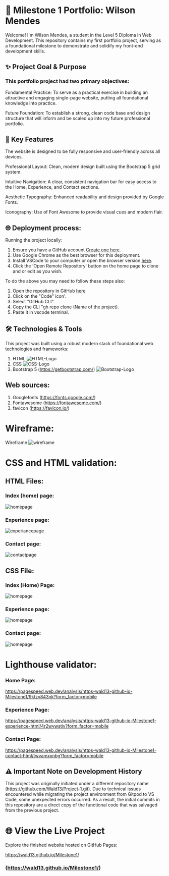 # 🚀 Milestone 1 Portfolio: Wilson Mendes
Welcome! I'm Wilson Mendes, a student in the Level 5 Diploma in Web Development. This repository contains my first portfolio project, serving as a foundational milestone to demonstrate and solidify my front-end development skills.

## ✨ Project Goal & Purpose
### This portfolio project had two primary objectives:

Fundamental Practice: To serve as a practical exercise in building an attractive and engaging single-page website, putting all foundational knowledge into practice.

Future Foundation: To establish a strong, clean code base and design structure that will inform and be scaled up into my future professional portfolio.

## 🎯 Key Features
The website is designed to be fully responsive and user-friendly across all devices.

Professional Layout: Clean, modern design built using the Bootstrap 5 grid system.

Intuitive Navigation: A clear, consistent navigation bar for easy access to the Home, Experience, and Contact sections.

Aesthetic Typography: Enhanced readability and design provided by Google Fonts.

Iconography: Use of Font Awesome to provide visual cues and modern flair.

## 🌐 Deployment process:
Running the project locally:
1. Ensure you have a GitHub account [Create one here](https://docs.github.com/en/get-started/start-your-journey/creating-an-account-on-github).
2. Use Google Chrome as the best browser for this deployment.
3. Install VSCode to your computer or open the browser version [here](https://vscode.dev/).
4. Click the 'Open Remote Repository' button on the home page to clone and or edit as you wish.

To do the above you may need to follow these steps also:
1. Open the repository in GitHub [here](https://github.com/Wald13/Milestone3)
2. Click on the "Code" icon'.
3. Select "GitHub CLI".
4. Copy the CLI "gh repo clone (Name of the project).
5. Paste it in vscode terminal.

## 🛠️ Technologies & Tools
This project was built using a robust modern stack of foundational web technologies and frameworks:
 
 1. HTML 
 ![HTML-Logo](assets/images/HTML5-Logo.png)
 2. CSS 
 ![CSS-Logo](assets/images/CSS-Logo.png)
 3. Bootstrap 5 (https://getbootstrap.com/)
 ![Bootstrap-Logo](assets/images/Bootstrap-Logo.jpg)

 ## Web sources:

 1. Googlefonts (https://fonts.google.com/)
 2. Fontawesome (https://fontawesome.com/)
 3. favicon (https://favicon.io/) 

 # Wireframe:

Wireframe ![wireframe](assets/images/Wireframe.png)


# CSS and HTML validation:

## HTML Files:

### Index (home) page:
![homepage](assets/images/Index-html-validator.png)
### Experience page:
![experiancepage](assets/images/experience-html-validator.png)
### Contact page:
![contactpage](assets/images/contact-html-validator.png)

## CSS File:

### Index (Home) Page:
![homepage](assets/images/Indexcss-validator.png)
### Experience page:
![homepage](assets/images/Experiencecss-validator.png)
### Contact page:
![homepage](assets/images/Contactcss-validator.png)


# Lighthouse validator:

### Home Page:
https://pagespeed.web.dev/analysis/https-wald13-github-io-Milestone1/9ktzv843nk?form_factor=mobile

### Experience Page:
https://pagespeed.web.dev/analysis/https-wald13-github-io-Milestone1-experience-html/4r2wywstiv?form_factor=mobile

### Contact Page:
https://pagespeed.web.dev/analysis/https-wald13-github-io-Milestone1-contact-html/twvamxxnbg?form_factor=mobile

## ⚠️ Important Note on Development History
This project was originally initiated under a different repository name (https://github.com/Wald13/Project-1.git). Due to technical issues encountered while migrating the project environment from Gitpod to VS Code, some unexpected errors occurred. As a result, the initial commits in this repository are a direct copy of the functional code that was salvaged from the previous project.

# 🌐 View the Live Project
Explore the finished website hosted on GitHub Pages:

https://wald13.github.io/Milestone1/

### (https://wald13.github.io/Milestone1/)